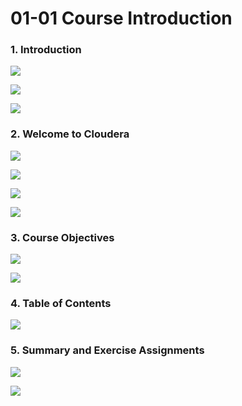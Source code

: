 
# 01-01 Course Introduction


### 1. Introduction

![](images/step-1.png)

![](images/step-2.png)

![](images/step-3.png)


### 2. Welcome to Cloudera

![](images/step-5.png)

![](images/step-6.png)

![](images/step-7.png)

![](images/step-8.png)


### 3. Course Objectives

![](images/step-10.png)

![](images/step-11.png)


### 4. Table of Contents

![](images/step-13.png)


### 5. Summary and Exercise Assignments

![](images/step-15.png)

![](images/step-16.png)